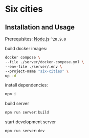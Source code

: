 # Six cities

## Installation and Usage

Prerequisites: [Node.js](https://nodejs.org/) `^20.9.0`

build docker images:

```zsh
docker compose \
--file ./server/docker-compose.yml \
--env-file ./server/.env \
--project-name "six-cities" \
up -d
```

install dependencies:

```zsh
npm i
```
build server

```zsh
npm run server:build
```
start development server

```zsh
npm run server:dev
```
